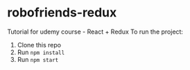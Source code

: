 # robofriends-redux
Tutorial for udemy course - React + Redux
To run the project:

1. Clone this repo
2. Run `npm install`
3. Run `npm start`